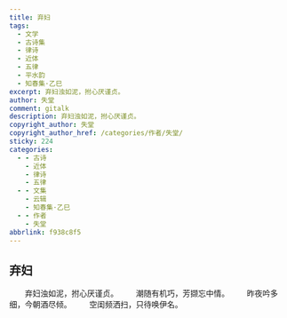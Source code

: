 ```yaml
---
title: 弃妇
tags:
  - 文学
  - 古诗集
  - 律诗
  - 近体
  - 五律
  - 平水韵
  - 知春集·乙巳
excerpt: 弃妇浊如泥，拊心厌谨贞。
author: 失堂
comment: gitalk
description: 弃妇浊如泥，拊心厌谨贞。
copyright_author: 失堂
copyright_author_href: /categories/作者/失堂/
sticky: 224
categories:
  - - 古诗
    - 近体
    - 律诗
    - 五律
  - - 文集
    - 云辑
    - 知春集·乙巳
  - - 作者
    - 失堂
abbrlink: f938c8f5
---
```

## 弃妇
&emsp;&emsp;弃妇浊如泥，拊心厌谨贞。
&emsp;&emsp;潮随有机巧，芳撷忘中情。
&emsp;&emsp;昨夜吟多细，今朝酒尽倾。
&emsp;&emsp;空闺频洒扫，只待唤伊名。